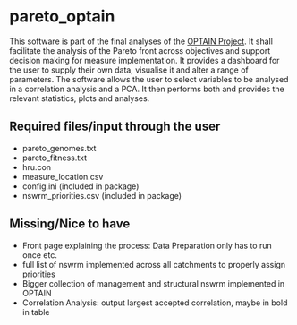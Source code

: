 
# pareto_optain

This software is part of the final analyses of the [OPTAIN Project](https://www.optain.eu/). It shall facilitate the analysis of the Pareto front across objectives and support decision making for measure implementation.
It provides a dashboard for the user to supply their own data, visualise it and alter a range of parameters. The software allows the user to select variables to be analysed in a correlation analysis and a PCA. 
It then performs both and provides the relevant statistics, plots and analyses.


## Required files/input through the user
* pareto_genomes.txt
* pareto_fitness.txt
* hru.con
* measure_location.csv
* config.ini (included in package)
* nswrm_priorities.csv (included in package)

## Missing/Nice to have

* Front page explaining the process: Data Preparation only has to run once etc.
* full list of nswrm implemented across all catchments to properly assign priorities
* Bigger collection of management and structural nswrm implemented in OPTAIN
* Correlation Analysis: output largest accepted correlation, maybe in bold in table

